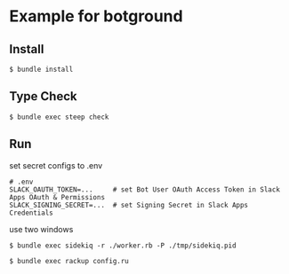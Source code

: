 # Example for botground

## Install

```
$ bundle install
```

## Type Check

```
$ bundle exec steep check
```

## Run

set secret configs to .env

```
# .env
SLACK_OAUTH_TOKEN=...     # set Bot User OAuth Access Token in Slack Apps OAuth & Permissions
SLACK_SIGNING_SECRET=...  # set Signing Secret in Slack Apps Credentials
```

use two windows

```
$ bundle exec sidekiq -r ./worker.rb -P ./tmp/sidekiq.pid
```

```
$ bundle exec rackup config.ru
```
